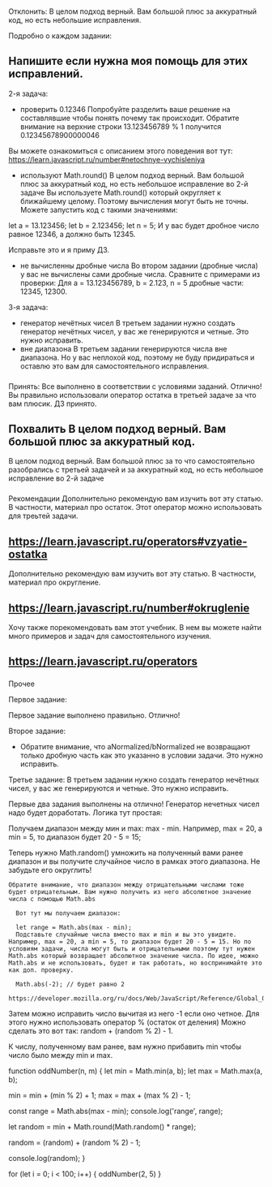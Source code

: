 ###
Отклонить:
В целом подход верный. Вам большой плюс за аккуратный код, но есть небольшие исправления.

Подробно о каждом задании:

Напишите если нужна моя помощь для этих исправлений.
---
2-я задача:
- проверить 0.12346
Попробуйте разделить ваше решение на составлявшие чтобы понять почему так происходит. Обратите внимание на верхние строки 13.123456789 % 1 получится 0.12345678900000046

Вы можете ознакомиться с описанием этого поведения вот тут:
https://learn.javascript.ru/number#netochnye-vychisleniya

- используют Math.round()
В целом подход верный. Вам большой плюс за аккуратный код, но есть небольшое исправление во 2-й задаче
Вы используете Math.round() который округляет к ближайшему целому. Поэтому вычисления могут быть не точны. Можете запустить код с такими значениями:

let a = 13.123456;
let b = 2.123456;
let n = 5;
И у вас будет дробное число равное 12346, а должно быть 12345.

Исправьте это и я приму ДЗ.

- не вычисленны дробные числа
Во втором задании (дробные числа) у вас не вычислены сами дробные числа. Сравните с примерами из проверки:
Для a = 13.123456789, b = 2.123, n = 5 дробные части: 12345, 12300.

3-я задача:
- генератор нечётных чисел
В третьем задании нужно создать генератор нечётных чисел, у вас же генерируются и четные. Это нужно исправить.
- вне диапазона
В третьем задании генерируются числа  вне диапазона. Но у вас неплохой код, поэтому не буду придираться и оставлю это вам для самостоятельного исправления.


###
Принять:
Все выполнено в соответствии с условиями заданий. Отлично! Вы правильно использовали оператор остатка в третьей задаче за что вам плюсик. ДЗ принято.

###
Похвалить
В целом подход верный. Вам большой плюс за аккуратный код.
---
В целом подход верный. Вам большой плюс за то что самостоятельно разобрались с третьей задачей и за аккуратный код, но есть небольшое исправление во 2-й задаче

###
Рекомендации
Дополнительно рекомендую вам изучить вот эту статью. В частности, материал про остаток. Этот оператор можно использовать для треьтей задачи.

https://learn.javascript.ru/operators#vzyatie-ostatka
---
Дополнительно рекомендую вам изучить вот эту статью. В частности, материал про округление.

https://learn.javascript.ru/number#okruglenie
---
Хочу также порекомендовать вам этот учебник. В нем вы можете найти много примеров и задач для самостоятельного изучения.

https://learn.javascript.ru/operators
---



###
Прочее

Первое задание:

Первое задание выполнено правильно. Отлично!



Второе задание:
- Обратите внимание, что aNormalized/bNormalized не возвращают только дробную часть как это указанно в условии задачи. Это нужно исправить.

Третье задание:
В третьем задании нужно создать генератор нечётных чисел, у вас же генерируются и четные. Это нужно исправить.



Первые два задания выполнены на отлично! Генератор нечетных чисел надо будет доработать. Логика тут простая:

Получаем диапазон между мин и max: max - min. Например, max = 20, a min = 5, то диапазон будет 20 - 5 = 15;

Теперь нужно Math.random() умножить на полученный вами ранее диапазон и вы получите случайное число в рамках этого диапазона. Не забудьте его округлить!

    Обратите внимание, что диапазон между отрицательными числами тоже будет отрицательным. Вам нужно получить из него абсолютное значение числа с помощью Math.abs

      Вот тут мы получаем диапазон:

      let range = Math.abs(max - min);
      Подставьте случайные числа вместо max и min и вы это увидите. Например, max = 20, a min = 5, то диапазон будет 20 - 5 = 15. Но по условиям задачи, числа могут быть и отрицательными поэтому тут нужен Math.abs который возвращает абсолютное значение числа. По идее, можно Math.abs и не использовать, будет и так работать, но воспринимайте это как доп. проверку.

      Math.abs(-2); // будет равно 2
      https://developer.mozilla.org/ru/docs/Web/JavaScript/Reference/Global_Objects/Math/abs

Затем можно исправить число вычитая из него -1 если оно четное.
    Для этого нужно использовать оператор % (остаток от деления)
        Можно сделать это вот так: random + (random % 2) - 1.

К числу, полученному вам ранее, вам нужно прибавить min чтобы число было между min и max.


function oddNumber(n, m) {
  let min = Math.min(a, b);
  let max = Math.max(a, b);

  min = min + (min % 2) + 1;
  max = max + (max % 2) - 1;

  const range = Math.abs(max - min);
  console.log('range', range);

  let random = min + Math.round(Math.random() * range);

  random = (random) + (random % 2) - 1;

  console.log(random);
}

for (let i = 0; i < 100; i++) {
  oddNumber(2, 5)
}
